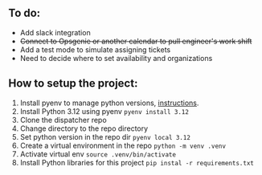 ## To do:
- Add slack integration
- ~~Connect to Opsgenie or another calendar to pull engineer's work shift~~
- Add a test mode to simulate assigning tickets
- Need to decide where to set availability and organizations

## How to setup the project:
1. Install pyenv to manage python versions, [instructions](https://github.com/pyenv/pyenv?tab=readme-ov-file#automatic-installer).
2. Install Python 3.12 using pyenv ```pyenv install 3.12```
3. Clone the dispatcher repo
4. Change directory to the repo directory
5. Set python version in the repo dir ```pyenv local 3.12```
6. Create a virtual environment in the repo ```python -m venv .venv```
7. Activate virtual env ```source .venv/bin/activate```
8. Install Python libraries for this project ```pip instal -r requirements.txt``` 
